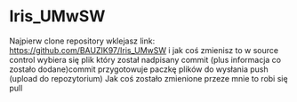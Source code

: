 # Iris_UMwSW

Najpierw clone repository
wklejasz link: https://github.com/BAUZIK97/Iris_UMwSW
i jak coś zmienisz to w source control wybiera się plik który został nadpisany
commit (plus informacja co zostało dodane)commit przygotowuje paczkę plików do wysłania
push  (upload do repozytorium)
Jak coś zostało zmienione przeze mnie to robi się pull
